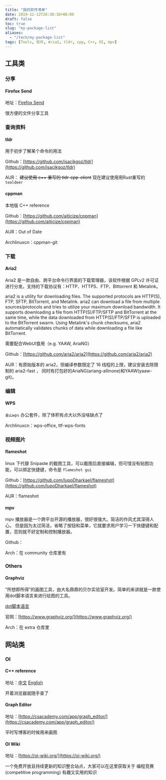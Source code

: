 ```yaml
---
title: "我的软件清单"
date: 2019-12-12T20:38:18+08:00
draft: false
toc: true
slug: "my-package-list"
aliases:
  - "/tech/my-package-list"
tags: [Tools, 软件, Aria2, tldr, cpp, C++, OI, mpv]
---
```


## 工具类
### 分享
#### Firefox Send

地址：[Firefox Send](https://send.firefox.com/)

很方便的文件分享工具

### 查询资料
#### tldr

用于初步了解某个命令的用法

Github：[https://github.com/isacikgoz/tldr](https://github.com/isacikgoz/tldr)

AUR： ~~建议使用 c++ 重写的 tldr-cpp-client~~ 现在建议使用用Rust重写的 `tealdeer`

#### cppman

本地版 C++ reference

Github：[https://github.com/aitjcize/cppman](https://github.com/aitjcize/cppman)

AUR：Out of Date

Archlinuxcn：cppman-git

### 下载
#### Aria2

Aria2 是一款自由、跨平台命令行界面的下载管理器，该软件根据 GPLv2 许可证进行分发。支持的下载协议有：HTTP、HTTPS、FTP、Bittorrent 和 Metalink。 

aria2 is a utility for downloading files. The supported protocols are HTTP(S), FTP, SFTP, BitTorrent, and Metalink. aria2 can download a file from multiple sources/protocols and tries to utilize your maximum download bandwidth. It supports downloading a file from HTTP(S)/FTP/SFTP and BitTorrent at the same time, while the data downloaded from HTTP(S)/FTP/SFTP is uploaded to the BitTorrent swarm. Using Metalink's chunk checksums, aria2 automatically validates chunks of data while downloading a file like BitTorrent.

需要配合WebUI食用（e.g. YAAW, AriaNG）

Github：[https://github.com/aria2/aria2](https://github.com/aria2/aria2)

AUR：有原始版本的 aria2，但编译参数限定了 16 线程的上限，建议安装去除限制的 aria2-fast ， 同时有打包好的AriaNG(ariang-allinone)和YAAW(yaaw-git)。

### 编辑

#### WPS

`金山wps` 办公套件，除了体积有点大以外没啥缺点了

Archlinuxcn：wps-office, ttf-wps-fonts

### 视频图片
#### flameshot

linux 下代替 Snipaste 的截图工具，可以截图后直接编辑，但可惜没有贴图功能，可以绑定快捷键，命令是 `flameshot gui`

Github：[https://github.com/lupoDharkael/flameshot](https://github.com/lupoDharkael/flameshot)

AUR：flameshot

#### mpv

mpv 播放器是一个跨平台开源的播放器，很好很强大。简洁的作风尤其深得人心。 但是因为太过简洁，省略了按钮和菜单，它就要求用户学习一下快捷键和配置，否则就不好定制和控制播放器。

Github：

Arch：在 community 仓库里有

### Others
#### Graphviz

“所想即所得”的画图工具，由大名鼎鼎的贝尔实验室开发。简单的来讲就是一款使用dot脚本语言来进行绘图的工具。

[dot脚本语言](https://zh.wikipedia.org/wiki/DOT%E8%AF%AD%E8%A8%80)

官网：[https://www.graphviz.org/](https://www.graphviz.org/)

Arch：在 extra 仓库里

## 网站类
### OI
#### C++ reference

地址：[中文](https://zh.cppreference.com/)	 [English](https://en.cppreference.com/)

开着浏览器就随手查了

#### Graph Editor

地址：[https://csacademy.com/app/graph_editor/](https://csacademy.com/app/graph_editor/)

平时写博客的时候用来画图

#### OI Wiki

地址：[https://oi-wiki.org/](https://oi-wiki.org/)

一个免费开放且持续更新的知识整合站点，大家可以在这里获取关于 编程竞赛 (competitive programming) 有趣又实用的知识


